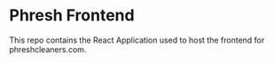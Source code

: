 # Phresh Frontend

This repo contains the React Application used to host the frontend for phreshcleaners.com.
